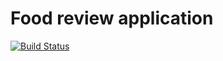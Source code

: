 # Food review application

[![Build Status](https://travis-ci.org/hristo-tanev/review.svg?branch=master)](https://travis-ci.org/hristo-tanev/review)
